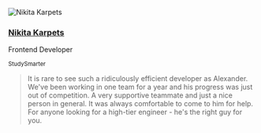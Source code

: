 <div class="quote">

![Nikita Karpets](/images/nikita-karpets.jpeg)

<div class="quotee">

### <a href="https://www.linkedin.com/in/mykyta-k-571316174/" target="_blank">Nikita Karpets</a>

Frontend Developer

<small>StudySmarter</small>

</div>

</div>

> It is rare to see such a ridiculously efficient developer as Alexander.
> We've been working in one team for a year and his progress was just out of competition.
> A very supportive teammate and just a nice person in general.
> It was always comfortable to come to him for help.
> For anyone looking for a high-tier engineer - he's the right guy for you.
